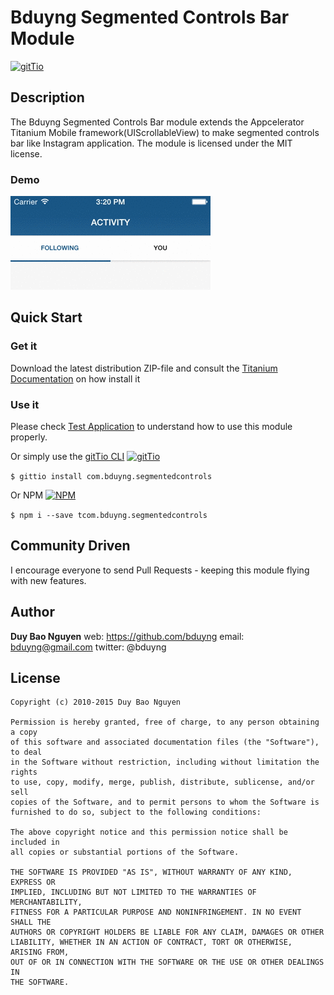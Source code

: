 # Bduyng Segmented Controls Bar Module
[![gitTio](http://gitt.io/badge.svg)](http://gitt.io/component/com.bduyng.segmentedcontrols)

## Description

The Bduyng Segmented Controls Bar module extends the Appcelerator Titanium Mobile framework(UIScrollableView) to make segmented controls bar like Instagram application.
The module is licensed under the MIT license.

### Demo

![demo](https://github.com/bduyng/com.bduyng.segmentedcontrols/blob/master/demo.gif?raw=true)

## Quick Start

### Get it
Download the latest distribution ZIP-file and consult the [Titanium Documentation](http://docs.appcelerator.com/titanium/latest/#!/guide/Using_a_Module) on how install it

### Use it
Please check [Test Application](https://github.com/bduyng/com.bduyng.segmentedcontrols/tree/master/ios/test) to understand how to use this module properly.

Or simply use the [gitTio CLI](http://gitt.io/cli) [![gitTio](http://gitt.io/badge.svg)](http://gitt.io/component/com.bduyng.segmentedcontrols)

`$ gittio install com.bduyng.segmentedcontrols`

Or NPM [![NPM](https://img.shields.io/npm/v/com.bduyng.segmentedcontrols.svg?style=flat-square)](https://www.npmjs.com/package/com.bduyng.segmentedcontrols)

`$ npm i --save tcom.bduyng.segmentedcontrols`

## Community Driven

I encourage everyone to send Pull Requests - keeping this module flying with new features.


## Author

**Duy Bao Nguyen**
web: https://github.com/bduyng
email: bduyng@gmail.com
twitter: @bduyng


## License

    Copyright (c) 2010-2015 Duy Bao Nguyen

    Permission is hereby granted, free of charge, to any person obtaining a copy
    of this software and associated documentation files (the "Software"), to deal
    in the Software without restriction, including without limitation the rights
    to use, copy, modify, merge, publish, distribute, sublicense, and/or sell
    copies of the Software, and to permit persons to whom the Software is
    furnished to do so, subject to the following conditions:

    The above copyright notice and this permission notice shall be included in
    all copies or substantial portions of the Software.

    THE SOFTWARE IS PROVIDED "AS IS", WITHOUT WARRANTY OF ANY KIND, EXPRESS OR
    IMPLIED, INCLUDING BUT NOT LIMITED TO THE WARRANTIES OF MERCHANTABILITY,
    FITNESS FOR A PARTICULAR PURPOSE AND NONINFRINGEMENT. IN NO EVENT SHALL THE
    AUTHORS OR COPYRIGHT HOLDERS BE LIABLE FOR ANY CLAIM, DAMAGES OR OTHER
    LIABILITY, WHETHER IN AN ACTION OF CONTRACT, TORT OR OTHERWISE, ARISING FROM,
    OUT OF OR IN CONNECTION WITH THE SOFTWARE OR THE USE OR OTHER DEALINGS IN
    THE SOFTWARE.
